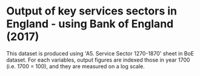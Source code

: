 # Output of key services sectors in England - using Bank of England (2017)

This dataset is produced using 'A5. Service Sector 1270-1870' sheet in BoE dataset. For each variables, output figures are indexed those in year 1700 (i.e. 1700 = 100), and they are measured on a log scale.